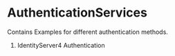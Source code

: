 # AuthenticationServices

Contains Examples for different authentication methods.
1) IdentityServer4 Authentication
